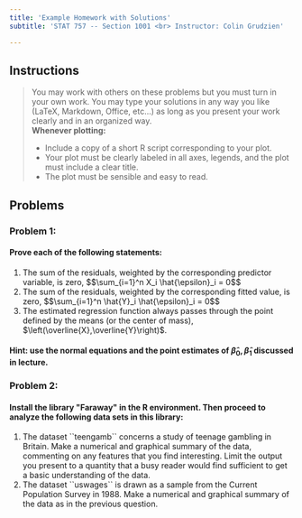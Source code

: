 ```yaml
---
title: 'Example Homework with Solutions'
subtitle: 'STAT 757 -- Section 1001 <br> Instructor: Colin Grudzien'

---
```




## Instructions
<blockquote>
 You may work with others on these problems but you must turn in your own work.  
 You may type your solutions in any way you like (LaTeX, Markdown, Office, etc...) as long as you present your work clearly and in an organized way.<br>
 <strong>Whenever plotting:</strong>
<ul>
 <li> Include a copy of a short R script corresponding to your plot.</li>
 <li> Your plot must be clearly labeled in all axes, legends, and the plot must include a clear title.</li>
 <li> The plot must be sensible and easy to read. </li>
</ul>
</blockquote>

## Problems

### Problem 1:

#### Prove each of the following statements:
<ol>
   <li>The sum of the residuals, weighted by the corresponding predictor variable, is zero,
    $$\sum_{i=1}^n X_i \hat{\epsilon}_i = 0$$
   </li>
   <li>The sum of the residuals, weighted by the corresponding fitted value, is zero,
    $$\sum_{i=1}^n \hat{Y}_i \hat{\epsilon}_i = 0$$
   </li>
<div class="pagebreak"> </div>
   <li>The estimated regression function always passes through the point defined by the means (or the center of mass), $\left(\overline{X},\overline{Y}\right)$.
  </li>
</ol>

#### Hint: use the normal equations and the point estimates of $\hat{\beta}_0,\hat{\beta}_1$ discussed in lecture.


### Problem 2:

#### Install the library "Faraway" in the R environment.  Then proceed to analyze the following data sets in this library:

<ol>
  <li> The dataset ``teengamb`` concerns a study of teenage gambling in Britain. Make a numerical and graphical summary of the data, commenting on any 
  features that you find interesting. Limit the output you present to a quantity that a busy reader would find sufficient to get a basic understanding of the data.
  </li>
  <li> The dataset ``uswages`` is drawn as a sample from the Current Population Survey in 1988. Make a numerical and graphical summary of the data as in the previous
question.
  </li>
</ol>


